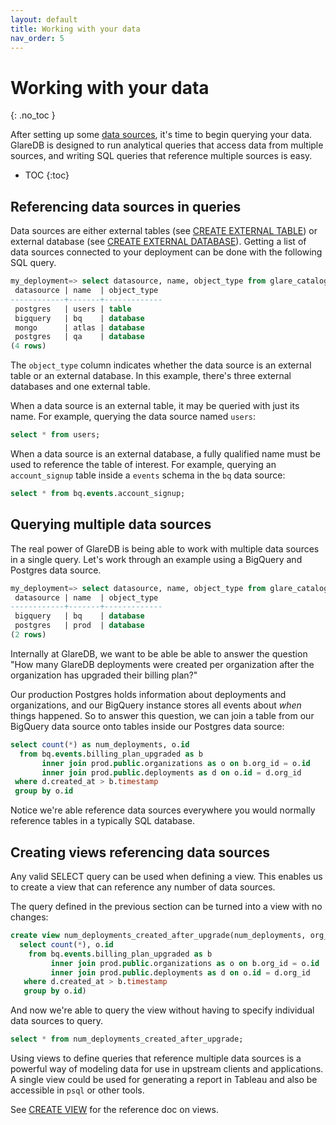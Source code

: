 ```yaml
---
layout: default
title: Working with your data
nav_order: 5
---
```


<!-- markdownlint-disable MD022 -->

<!-- prettier-ignore-start -->
# Working with your data
{: .no_toc }
<!-- prettier-ignore-end -->

<!-- markdownlint-enable MD022 -->

After setting up some [data sources], it's time to begin querying your data.
GlareDB is designed to run analytical queries that access data from multiple
sources, and writing SQL queries that reference multiple sources is easy.

<!-- prettier-ignore -->
- TOC
{:toc}

## Referencing data sources in queries

Data sources are either external tables (see [CREATE EXTERNAL TABLE]) or
external database (see [CREATE EXTERNAL DATABASE]). Getting a list of data
sources connected to your deployment can be done with the following SQL query.

```sql
my_deployment=> select datasource, name, object_type from glare_catalog.external_datasources;
 datasource | name  | object_type
------------+-------+-------------
 postgres   | users | table
 bigquery   | bq    | database
 mongo      | atlas | database
 postgres   | qa    | database
(4 rows)
```

The `object_type` column indicates whether the data source is an external table
or an external database. In this example, there's three external databases and
one external table.

When a data source is an external table, it may be queried with just its name.
For example, querying the data source named `users`:

```sql
select * from users;
```

When a data source is an external database, a fully qualified name must be used
to reference the table of interest. For example, querying an `account_signup`
table inside a `events` schema in the `bq` data source:

```sql
select * from bq.events.account_signup;
```

## Querying multiple data sources

The real power of GlareDB is being able to work with multiple data sources in a
single query. Let's work through an example using a BigQuery and Postgres data
source.

```sql
my_deployment=> select datasource, name, object_type from glare_catalog.external_datasources;
 datasource | name  | object_type
------------+-------+-------------
 bigquery   | bq    | database
 postgres   | prod  | database
(2 rows)
```

Internally at GlareDB, we want to be able be able to answer the question "How
many GlareDB deployments were created per organization after the organization
has upgraded their billing plan?"

Our production Postgres holds information about deployments and organizations,
and our BigQuery instance stores all events about _when_ things happened. So to
answer this question, we can join a table from our BigQuery data source onto
tables inside our Postgres data source:

```sql
select count(*) as num_deployments, o.id
  from bq.events.billing_plan_upgraded as b
       inner join prod.public.organizations as o on b.org_id = o.id
       inner join prod.public.deployments as d on o.id = d.org_id
 where d.created_at > b.timestamp
 group by o.id
```

Notice we're able reference data sources everywhere you would normally reference
tables in a typically SQL database.

## Creating views referencing data sources

Any valid SELECT query can be used when defining a view. This enables us to
create a view that can reference any number of data sources.

The query defined in the previous section can be turned into a view with no
changes:

```sql
create view num_deployments_created_after_upgrade(num_deployments, org_id) as (
  select count(*), o.id
    from bq.events.billing_plan_upgraded as b
         inner join prod.public.organizations as o on b.org_id = o.id
         inner join prod.public.deployments as d on o.id = d.org_id
   where d.created_at > b.timestamp
   group by o.id)
```

And now we're able to query the view without having to specify individual data
sources to query.

```sql
select * from num_deployments_created_after_upgrade;
```

Using views to define queries that reference multiple data sources is a powerful
way of modeling data for use in upstream clients and applications. A single view
could be used for generating a report in Tableau and also be accessible in
`psql` or other tools.

See [CREATE VIEW] for the reference doc on views.

[data sources]: /docs/data-sources/overview
[CREATE EXTERNAL DATABASE]: /docs/sql-reference/sql-commands/create-external-database
[CREATE EXTERNAL TABLE]: /docs/sql-reference/sql-commands/create-external-table
[CREATE VIEW]: /docs/sql-reference/sql-commands/create-view
